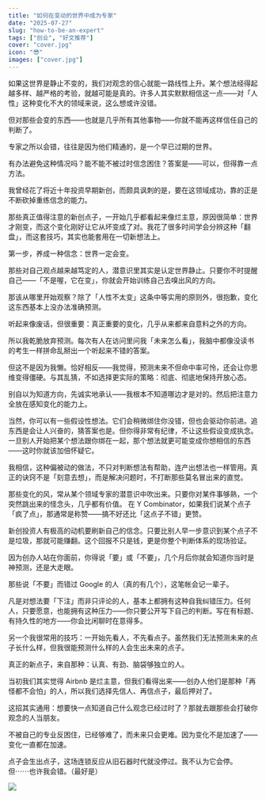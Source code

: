 ```yaml
---
title: "如何在变动的世界中成为专家"
date: "2025-07-27"
slug: "how-to-be-an-expert"
tags: ["创业", "好文推荐"]
cover: "cover.jpg"
icon: "😎"
images: ["cover.jpg"]
---
```

如果这世界是静止不变的，我们对观念的信心就能一路线性上升。某个想法经得起越多样、越严格的考验，就越可能是真的。许多人其实默默相信这一点——对「人性」这种变化不大的领域来说，这么想或许没错。



但对那些会变的东西——也就是几乎所有其他事物——你就不能再这样信任自己的判断了。



专家之所以会错，往往是因为他们精通的，是一个早已过期的世界。



有办法避免这种情况吗？能不能不被过时信念困住？答案是——可以，但得靠一点方法。



我曾经花了将近十年投资早期新创，而颇具讽刺的是，要在这领域成功，靠的正是不断砍掉重练信念的能力。



那些真正值得注意的新创点子，一开始几乎都看起来像烂主意，原因很简单：世界才刚变，而这个变化刚好让它从坏变成了对。我花了很多时间学会分辨这种「翻盘」，而这套技巧，其实也能套用在一切新想法上。



第一步，养成一种信念：世界一定会变。



那些对自己观点越来越笃定的人，潜意识里其实是认定世界静止。只要你不时提醒自己——「不是喔，它在变」，你就会开始训练自己去嗅出风的方向。



那该从哪里开始观察？除了「人性不太变」这条中等实用的原则外，很抱歉，变化这东西基本上没办法准确预测。



听起来像废话，但很重要：真正重要的变化，几乎从来都来自意料之外的方向。



所以我乾脆放弃预测。每次有人在访问里问我「未来怎么看」，我脑中都像没读书的考生一样拼命乱掰出一个听起来不错的答案。



但这不是因为我懒。恰好相反——我觉得，预测未来不但命中率可怜，还会让你思维变得僵硬。与其乱猜，不如选择更实际的策略：彻底、彻底地保持开放心态。



别自以为知道方向，先诚实地承认——我根本不知道哪边才是对的。然后把注意力全放在感知变化的能力上。



当然，你可以有一些假设性想法。它们会稍微绑住你没错，但也会驱动你前进。追东西是会让人兴奋的，猜答案也是。但你得非常有纪律，不让这些假设变成执念。
一旦别人开始把某个想法跟你绑在一起，那个想法就更可能变成你想相信的东西——这时你就该加倍怀疑它。



我相信，这种偏被动的做法，不只对判断想法有帮助，连产出想法也一样管用。真正的诀窍不是「刻意去想」，而是解决问题时，不打断那些莫名冒出来的直觉。



那些变化的风，常从某个领域专家的潜意识中吹出来。只要你对某件事够熟，一个突然跳出来的怪念头，几乎都有价值。
在 Y Combinator，如果我们说某个点子「疯了点」，那通常是称赞——搞不好还比「这点子不错」更赞。



新创投资人有极高的动机要刷新自己的信念。只要比别人早一步意识到某个点子不是垃圾，那就可能赚翻。这个回报不只是钱，更是你整个判断体系的现场验证。



因为创办人站在你面前，你得说「要」或「不要」，几个月后你就会知道你当时是神预测，还是大走眼。



那些说「不要」而错过 Google 的人（真的有几个），这笔帐会记一辈子。



凡是对想法要「下注」而非只评论的人，基本上都拥有这种自我纠错压力。任何人，只要愿意，也能拥有这种压力——你只要公开写下自己的判断。写在有标题、有持久性的地方——你会比闲聊时在意得多。



另一个我很常用的技巧：一开始先看人，不先看点子。虽然我们无法预测未来的点子长什么样，但我很能预测什么样的人会生出未来的点子。



真正的新点子，来自那种：认真、有劲、脑袋够独立的人。



当初我们其实觉得 Airbnb 是烂主意，但我们看得出来——创办人他们是那种「再怪都不会怕」的人，所以我们选择先信人、再信点子，最后押对了。



这招其实通用：想要快一点知道自己什么观念已经过时了？那就去跟那些会打破你观念的人当朋友。



不被自己的专业反困住，已经够难了，而未来只会更难。因为变化不是加速了——变化一直都在加速。



点子会生出点子，这场连锁反应从旧石器时代就没停过。我不认为它会停。
但⋯⋯也许我会错。（最好是）




![](https://prod-files-secure.s3.us-west-2.amazonaws.com/112d0858-5090-4d34-a606-b75eb8d65fd2/46476355-9cf3-4e99-9b7a-3531bc426380/1000202064.png?X-Amz-Algorithm=AWS4-HMAC-SHA256&X-Amz-Content-Sha256=UNSIGNED-PAYLOAD&X-Amz-Credential=ASIAZI2LB466U3ZJVEYZ%2F20250905%2Fus-west-2%2Fs3%2Faws4_request&X-Amz-Date=20250905T054352Z&X-Amz-Expires=3600&X-Amz-Security-Token=IQoJb3JpZ2luX2VjEAYaCXVzLXdlc3QtMiJHMEUCIQCToYCgiDp3XQ1Q%2FYOb1eahNAiqxn%2Bnm%2Fxu%2F90oW%2BcU7wIgA10kPR4t3sTeuFAY9Mywc02BFupr46CwqcflvQqQCSwq%2FwMIbxAAGgw2Mzc0MjMxODM4MDUiDBoTbaxurN5YtygMRCrcA7Xv4csp7ldbcC%2BNQ6k559F1fESyaJNL4S0QF%2BhhiXGkA6PQ%2FyhwL11gVCc43MEFkMesUONUVXaGgyChOGhin7GgeK8EgprU8Ogdr%2Fzvv%2BmwXs1xb5WPAC7LY5CMYlbwOMpmltdk62my6UTP7HqHYT5ydHXw6xUH2Z8bho5rPW5WgBYPkyLh8ipPzZRjcVIxUbsGCo8Lzic3rU080ctcVRmgpIGi4bq6w1WeNEFyLqvWSjkTgjR%2FBZReKvD2w%2Buxn0ExvPySn%2Bu58y1tN13975saVxpbBxgmqxeQswUs6Kqo8nmCuu8ysPMrAS%2F7HMCct8Bc%2BAgIJPoGU15JBYtJhG0fBFUM6VSDWRwPJcNUif6NWJTg2aqTFIertL75%2FjD%2FpuqSFYuyAcSJW%2FzRWxoaVzRLXav2ApBgQqJ56oFNhqCCgSeAy3h443a4xr%2BFneZU8G4tfxewB5PCQwVMFJRqCWQPisoHdV9bSKNLnwSOFu2scI0r8GMZW%2FMN3ahySHnGpgKIoKBb6Gos4zHM0j2YtCpgTHo%2F2q2KWOefhSnD9aNuyR%2BcUW8i%2BXrA1lFoDsn2zz%2F3Vo1sVT8BJmyNuquOlePXg3vPLrn4ljn84Nsxbng5NVhRAeoNN%2Bwbwby5MIXs6cUGOqUBB%2FBRoUF3RoMUglmuIQlhHfR85dhPFi8Ols3lKAJaVSFi3uNz5f5Hf6%2FJfmd6GbArUvNmBuE7saqIs%2FJRHoq5b%2Bqfl3SBEI%2FieQqpRe%2FwPGIAQnB%2F24IhQjAevqQc6awcVp75%2F22UZfmKy3Icct4qPqQUff%2BD6O3%2BN7hklepOSXWoRFKlrhgi2QOtcxfcY2UwmhokO1CKCxW1dFUefq0z%2BVsbS6Uq&X-Amz-Signature=5c064f522e99cb64641f03c9f60485f21e8972dbebcc631b329c5e3dc4be1028&X-Amz-SignedHeaders=host&x-amz-checksum-mode=ENABLED&x-id=GetObject)

